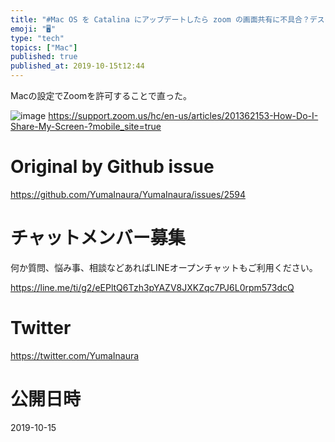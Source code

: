```yaml
---
title: "#Mac OS を Catalina にアップデートしたら zoom の画面共有に不具合？デスクトップ画面だけが表示される。"
emoji: "🖥"
type: "tech"
topics: ["Mac"]
published: true
published_at: 2019-10-15t12:44
---
```


Macの設定でZoomを許可することで直った。

![image](https://user-images.githubusercontent.com/13635059/66792873-b3c75100-ef35-11e9-8598-f27c96d9ce45.png)
https://support.zoom.us/hc/en-us/articles/201362153-How-Do-I-Share-My-Screen-?mobile_site=true

# Original by Github issue

https://github.com/YumaInaura/YumaInaura/issues/2594








<!-- Update From Qiita API -->

# チャットメンバー募集


何か質問、悩み事、相談などあればLINEオープンチャットもご利用ください。

https://line.me/ti/g2/eEPltQ6Tzh3pYAZV8JXKZqc7PJ6L0rpm573dcQ





# Twitter


https://twitter.com/YumaInaura


<!-- Update From Qiita API -->



# 公開日時

2019-10-15
